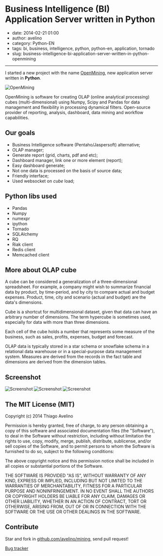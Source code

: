# Business Intelligence (BI) Application Server written in Python

- date: 2014-02-21 01:00
- author: avelino
- category: Python-EN
- tags: bi, business, intelligence, python, python-en, application, tornado
- slug: business-intelligence-bi-application-server-written-in-python-openmining

-------

I started a new project with the name [OpenMining](http://openmining.io), new application server written in **Python**.

![OpenMining](https://raw.github.com/avelino/mining/master/assets/image/openmining.io.png "penmining.io")

OpenMining is software for creating OLAP (online analytical processing) cubes (multi-dimensional) using Numpy, Scipy and Pandas for data management and flexibility in processing dynamical filters. Open-source provider of reporting, analysis, dashboard, data mining and workflow capabilities.


## Our goals

- Business Intelligence software (Pentaho/Jaspersoft) alternative;
- OLAP manager;
- Generate report (grid, charts, pdf and etc);
- Dashboard manager, link one or more element (report);
- Easy dashboard generate;
- Not one data is processed on the basis of source data;
- Friendly interface;
- Used websocket on *cube* load;


## Python libs used

- Pandas
- Numpy
- numexpr
- ipython
- Tornado
- SQLAlchemy
- RQ
- Riak client
- Redis client
- Memcached client

## More about OLAP cube

A cube can be considered a generalization of a three-dimensional spreadsheet. For example, a company might wish to summarize financial data by product, by time-period, and by city to compare actual and budget expenses. Product, time, city and scenario (actual and budget) are the data's dimensions.

Cube is a shortcut for multidimensional dataset, given that data can have an arbitrary number of dimensions. The term hypercube is sometimes used, especially for data with more than three dimensions.

Each cell of the cube holds a number that represents some measure of the business, such as sales, profits, expenses, budget and forecast.

OLAP data is typically stored in a star schema or snowflake schema in a relational data warehouse or in a special-purpose data management system. Measures are derived from the records in the fact table and dimensions are derived from the dimension tables.


## Screenshot

![Screenshot](https://raw.github.com/avelino/mining/master/docs/source/_static/dashboard-openmining.png)
![Screenshot](https://raw.github.com/avelino/mining/master/docs/source/_static/dashboard-filter-openmining.png)
![Screenshot](https://raw.github.com/avelino/mining/master/docs/source/_static/dashboard-apply-filter-openmining.png)


## The MIT License (MIT)

Copyright (c) 2014 Thiago Avelino

Permission is hereby granted, free of charge, to any person obtaining a copy of
this software and associated documentation files (the "Software"), to deal in
the Software without restriction, including without limitation the rights to
use, copy, modify, merge, publish, distribute, sublicense, and/or sell copies of
the Software, and to permit persons to whom the Software is furnished to do so,
subject to the following conditions:

The above copyright notice and this permission notice shall be included in all
copies or substantial portions of the Software.

THE SOFTWARE IS PROVIDED "AS IS", WITHOUT WARRANTY OF ANY KIND, EXPRESS OR
IMPLIED, INCLUDING BUT NOT LIMITED TO THE WARRANTIES OF MERCHANTABILITY, FITNESS
FOR A PARTICULAR PURPOSE AND NONINFRINGEMENT. IN NO EVENT SHALL THE AUTHORS OR
COPYRIGHT HOLDERS BE LIABLE FOR ANY CLAIM, DAMAGES OR OTHER LIABILITY, WHETHER
IN AN ACTION OF CONTRACT, TORT OR OTHERWISE, ARISING FROM, OUT OF OR IN
CONNECTION WITH THE SOFTWARE OR THE USE OR OTHER DEALINGS IN THE SOFTWARE.


## Contribute

Star and fork in [github.com/avelino/mining](https://github.com/avelino/mining), send pull request!

[Bug tracker](https://github.com/avelino/mining/issues?state=open)